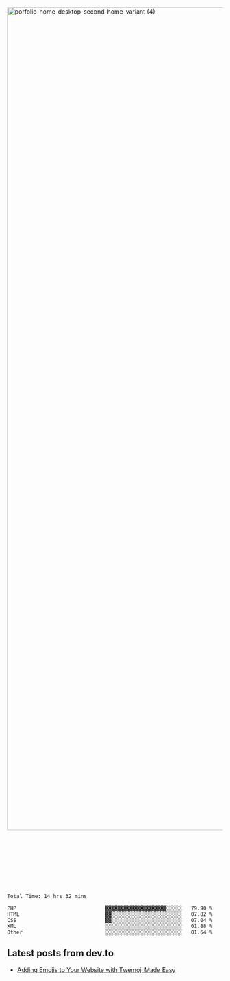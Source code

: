 <img width="1920" alt="porfolio-home-desktop-second-home-variant (4)" src="https://user-images.githubusercontent.com/44812120/231556360-1ee1d327-1a45-4bda-a93d-dd32a34149e4.png">
 
 
 
 
 
 <br><br><br><br><br><br><br>
<!--START_SECTION:waka-->

```text
Total Time: 14 hrs 32 mins

PHP                             ▓▓▓▓▓▓▓▓▓▓▓▓▓▓▓▓▓▓▓▓░░░░░   79.90 %
HTML                            ▓▓░░░░░░░░░░░░░░░░░░░░░░░   07.82 %
CSS                             ▓▓░░░░░░░░░░░░░░░░░░░░░░░   07.04 %
XML                             ░░░░░░░░░░░░░░░░░░░░░░░░░   01.88 %
Other                           ░░░░░░░░░░░░░░░░░░░░░░░░░   01.64 %
```

<!--END_SECTION:waka-->

## Latest posts from dev.to
<!-- MEDIUM-STORY-LIST:START -->
- [Adding Emojis to Your Website with Twemoji Made Easy](https://dev.to/danielsebesta/adding-emojis-to-your-website-with-twemoji-made-easy-mc8)
<!-- MEDIUM-STORY-LIST:END -->

